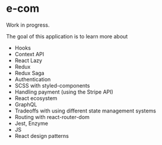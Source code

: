 # e-com
Work in progress.

The goal of this application is to learn more about 
  * Hooks
  * Context API
  * React Lazy
  * Redux
  * Redux Saga
  * Authentication
  * SCSS with styled-components
  * Handling payment (using the Stripe API)
  * React ecosystem
  * GraphQL
  * Tradeoffs with using different state management systems
  * Routing with react-router-dom
  * Jest, Enzyme
  * JS
  * React design patterns
